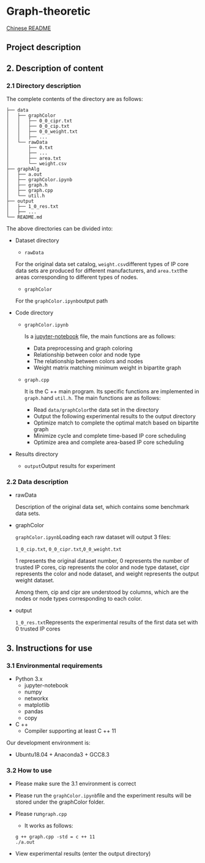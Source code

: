 # Graph-theoretic
[Chinese README](./README.ch.md)
## Project description

## 2. Description of content

### 2.1 Directory description

The complete contents of the directory are as follows:

```
├── data
│   ├── graphColor
│   │   ├── 0_0_cipr.txt
│   │   ├── 0_0_cip.txt
│   │   ├── 0_0_weight.txt
│   │   ├── ...
│   └── rawData
│       ├── 0.txt
│       ├── ...
│       ├── area.txt
│       └── weight.csv
├── graphAlg
│   ├── a.out
│   ├── graphColor.ipynb
│   ├── graph.h
│   ├── graph.cpp
│   └── util.h
├── output
│   ├── 1_0_res.txt
│   ├── ...
└── README.md
```

The above directories can be divided into:

- Dataset directory

  - `rawData`

  For the original data set catalog, `weight.csv`different types of IP core data sets are produced for different manufacturers, and `area.txt`the areas corresponding to different types of nodes.

  - `graphColor`

  For the `graphColor.ipynb`output path

- Code directory

  - `graphColor.ipynb`

    Is a [jupyter-notebook](https://jupyter.org/) file, the main functions are as follows:

    - Data preprocessing and graph coloring
    - Relationship between color and node type
    - The relationship between colors and nodes
    - Weight matrix matching minimum weight in bipartite graph

  - `graph.cpp`

    It is the C ++ main program. Its specific functions are implemented in `graph.h`and `util.h`. The main functions are as follows:

    - Read `data/graphColor`the data set in the directory
    - Output the following experimental results to the output directory
    - Optimize match to complete the optimal match based on bipartite graph
    - Minimize cycle and complete time-based IP core scheduling
    - Optimize area and complete area-based IP core scheduling

- Results directory

  - `output`Output results for experiment

### 2.2 Data description

- rawData

  Description of the original data set, which contains some benchmark data sets.

- graphColor

  `graphColor.ipynb`Loading each raw dataset will output 3 files:

  `1_0_cip.txt`, `0_0_cipr.txt`,`0_0_weight.txt`

  1 represents the original dataset number, 0 represents the number of trusted IP cores, cip represents the color and node type dataset, cipr represents the color and node dataset, and weight represents the output weight dataset.

  Among them, cip and cipr are understood by columns, which are the nodes or node types corresponding to each color.

- output

  `1_0_res.txt`Represents the experimental results of the first data set with 0 trusted IP cores

## 3. Instructions for use

### 3.1 Environmental requirements

- Python 3.x
  - jupyter-notebook
  - numpy
  - networkx
  - matplotlib
  - pandas
  - copy
- C ++
  - Compiler supporting at least C ++ 11

Our development environment is:

- Ubuntu18.04 + Anaconda3 + GCC8.3

### 3.2 How to use

- Please make sure the 3.1 environment is correct

- Please run the `graphColor.ipynb`file and the experiment results will be stored under the graphColor folder.

- Please run`graph.cpp`

  - It works as follows:

  ```
  g ++ graph.cpp -std = c ++ 11 
  ./a.out
  ```

- View experimental results (enter the output directory)
